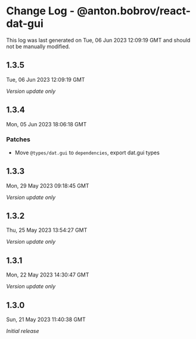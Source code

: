 # Change Log - @anton.bobrov/react-dat-gui

This log was last generated on Tue, 06 Jun 2023 12:09:19 GMT and should not be manually modified.

## 1.3.5
Tue, 06 Jun 2023 12:09:19 GMT

_Version update only_

## 1.3.4
Mon, 05 Jun 2023 18:06:18 GMT

### Patches

- Move `@types/dat.gui` to `dependencies`, export dat.gui types

## 1.3.3
Mon, 29 May 2023 09:18:45 GMT

_Version update only_

## 1.3.2
Thu, 25 May 2023 13:54:27 GMT

_Version update only_

## 1.3.1
Mon, 22 May 2023 14:30:47 GMT

_Version update only_

## 1.3.0
Sun, 21 May 2023 11:40:38 GMT

_Initial release_

